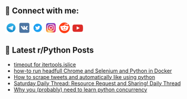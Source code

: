 ## 🔎 Connect with me:
[<img src="https://github.com/bullbesh/bullbesh/blob/main/images/Telegram.png" width="32" height="32" />](https://t.me/bullbesh)
[<img src="https://github.com/bullbesh/bullbesh/blob/main/images/VK.png" width="32" height="32" />](https://vk.com/bullbesh)
[<img src="https://github.com/bullbesh/bullbesh/blob/main/images/Twitter.png" width="32" height="32" />](https://twitter.com/bullbesh1)
[<img src="https://github.com/bullbesh/bullbesh/blob/main/images/Instagram.png" width="32" height="32" />](https://www.instagram.com/bullbesh)
[<img src="https://github.com/bullbesh/bullbesh/blob/main/images/Reddit.png" width="32" height="32" />](https://www.reddit.com/user/bullbesh)
[<img src="https://github.com/bullbesh/bullbesh/blob/main/images/YouTube.png" width="32" height="32" />](https://www.youtube.com/channel/UCtfjRs6uzgq5mfm8S06WTcg)

## 📕 Latest r/Python Posts
<!-- BLOG-POST-LIST:START -->
- [timeout for itertools.islice](https://www.reddit.com/r/Python/comments/yacxxw/timeout_for_itertoolsislice/)
- [how-to run headfull Chrome and Selenium and Python in Docker](https://www.reddit.com/r/Python/comments/yaa3fa/howto_run_headfull_chrome_and_selenium_and_python/)
- [How to scrape tweets and automatically like using python](https://www.reddit.com/r/Python/comments/ya8r3a/how_to_scrape_tweets_and_automatically_like_using/)
- [Saturday Daily Thread: Resource Request and Sharing! Daily Thread](https://www.reddit.com/r/Python/comments/ya8phi/saturday_daily_thread_resource_request_and/)
- [Why you &lpar;probably&rpar; need to learn python concurrency](https://www.reddit.com/r/Python/comments/ya85c9/why_you_probably_need_to_learn_python_concurrency/)
<!-- BLOG-POST-LIST:END -->
